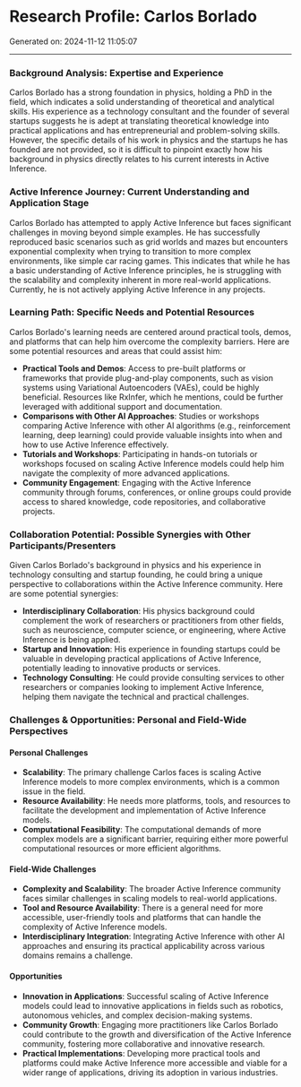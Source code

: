 # Research Profile: Carlos Borlado

Generated on: 2024-11-12 11:05:07

---

### Background Analysis: Expertise and Experience

Carlos Borlado has a strong foundation in physics, holding a PhD in the field, which indicates a solid understanding of theoretical and analytical skills. His experience as a technology consultant and the founder of several startups suggests he is adept at translating theoretical knowledge into practical applications and has entrepreneurial and problem-solving skills. However, the specific details of his work in physics and the startups he has founded are not provided, so it is difficult to pinpoint exactly how his background in physics directly relates to his current interests in Active Inference.

### Active Inference Journey: Current Understanding and Application Stage

Carlos Borlado has attempted to apply Active Inference but faces significant challenges in moving beyond simple examples. He has successfully reproduced basic scenarios such as grid worlds and mazes but encounters exponential complexity when trying to transition to more complex environments, like simple car racing games. This indicates that while he has a basic understanding of Active Inference principles, he is struggling with the scalability and complexity inherent in more real-world applications. Currently, he is not actively applying Active Inference in any projects.

### Learning Path: Specific Needs and Potential Resources

Carlos Borlado's learning needs are centered around practical tools, demos, and platforms that can help him overcome the complexity barriers. Here are some potential resources and areas that could assist him:

- **Practical Tools and Demos**: Access to pre-built platforms or frameworks that provide plug-and-play components, such as vision systems using Variational Autoencoders (VAEs), could be highly beneficial. Resources like RxInfer, which he mentions, could be further leveraged with additional support and documentation.
- **Comparisons with Other AI Approaches**: Studies or workshops comparing Active Inference with other AI algorithms (e.g., reinforcement learning, deep learning) could provide valuable insights into when and how to use Active Inference effectively.
- **Tutorials and Workshops**: Participating in hands-on tutorials or workshops focused on scaling Active Inference models could help him navigate the complexity of more advanced applications.
- **Community Engagement**: Engaging with the Active Inference community through forums, conferences, or online groups could provide access to shared knowledge, code repositories, and collaborative projects.

### Collaboration Potential: Possible Synergies with Other Participants/Presenters

Given Carlos Borlado's background in physics and his experience in technology consulting and startup founding, he could bring a unique perspective to collaborations within the Active Inference community. Here are some potential synergies:

- **Interdisciplinary Collaboration**: His physics background could complement the work of researchers or practitioners from other fields, such as neuroscience, computer science, or engineering, where Active Inference is being applied.
- **Startup and Innovation**: His experience in founding startups could be valuable in developing practical applications of Active Inference, potentially leading to innovative products or services.
- **Technology Consulting**: He could provide consulting services to other researchers or companies looking to implement Active Inference, helping them navigate the technical and practical challenges.

### Challenges & Opportunities: Personal and Field-Wide Perspectives

#### Personal Challenges
- **Scalability**: The primary challenge Carlos faces is scaling Active Inference models to more complex environments, which is a common issue in the field.
- **Resource Availability**: He needs more platforms, tools, and resources to facilitate the development and implementation of Active Inference models.
- **Computational Feasibility**: The computational demands of more complex models are a significant barrier, requiring either more powerful computational resources or more efficient algorithms.

#### Field-Wide Challenges
- **Complexity and Scalability**: The broader Active Inference community faces similar challenges in scaling models to real-world applications.
- **Tool and Resource Availability**: There is a general need for more accessible, user-friendly tools and platforms that can handle the complexity of Active Inference models.
- **Interdisciplinary Integration**: Integrating Active Inference with other AI approaches and ensuring its practical applicability across various domains remains a challenge.

#### Opportunities
- **Innovation in Applications**: Successful scaling of Active Inference models could lead to innovative applications in fields such as robotics, autonomous vehicles, and complex decision-making systems.
- **Community Growth**: Engaging more practitioners like Carlos Borlado could contribute to the growth and diversification of the Active Inference community, fostering more collaborative and innovative research.
- **Practical Implementations**: Developing more practical tools and platforms could make Active Inference more accessible and viable for a wider range of applications, driving its adoption in various industries.